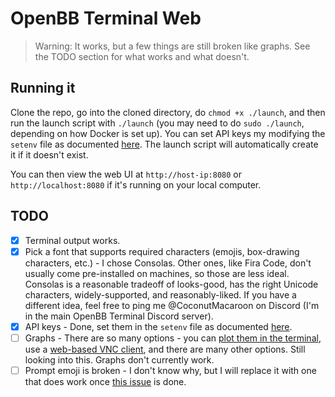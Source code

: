 # OpenBB Terminal Web

> Warning: It works, but a few things are still broken like graphs. See the TODO section for what works and what doesn't.

## Running it

Clone the repo, go into the cloned directory, do `chmod +x ./launch`, and then run the launch script with `./launch` (you may need to do `sudo ./launch`, depending on how Docker is set up). You can set API keys my modifying the `setenv` file as documented [here](https://github.com/OpenBB-finance/OpenBBTerminal/blob/main/DOCKER_ADVANCED.md#environment-variables). The launch script will automatically create it if it doesn't exist.

You can then view the web UI at `http://host-ip:8080` or `http://localhost:8080` if it's running on your local computer.

## TODO

- [X] Terminal output works.
- [X] Pick a font that supports required characters (emojis, box-drawing characters, etc.) - I chose Consolas. Other ones, like Fira Code, don't usually come pre-installed on machines, so those are less ideal. Consolas is a reasonable tradeoff of looks-good, has the right Unicode characters, widely-supported, and reasonably-liked. If you have a different idea, feel free to ping me @CoconutMacaroon on Discord (I'm in the main OpenBB Terminal Discord server).
- [X] API keys - Done, set them in the `setenv` file as documented [here](https://github.com/Cryptocurrency-TOOLS/OpenBBTerminal/blob/main/DOCKER_ADVANCED.md#environment-variables).
- [ ] Graphs - There are so many options - you can [plot them in the terminal](https://stackoverflow.com/q/37288421/), use a [web-based VNC client](https://stackoverflow.com/q/3240633/), and there are many other options. Still looking into this. Graphs don't currently work.
- [ ] Prompt emoji is broken - I don't know why, but I will replace it with one that does work once [this issue](https://github.com/Cryptocurrency-TOOLS/OpenBBTerminal/issues/1244) is done.
